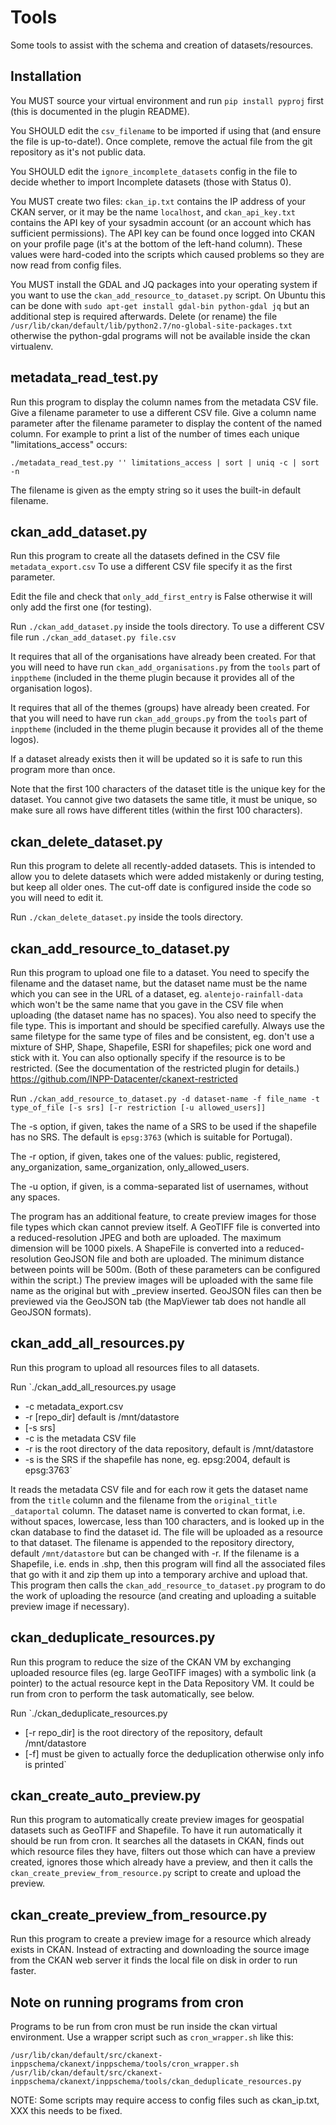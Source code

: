 # Tools

Some tools to assist with the schema and creation of datasets/resources.

## Installation

You MUST source your virtual environment and run `pip install pyproj` first (this is documented in the plugin README).

You SHOULD edit the `csv_filename` to be imported if using that (and ensure the file is up-to-date!). Once complete, remove the actual file from the git repository as it's not public data.

You SHOULD edit the `ignore_incomplete_datasets` config in the file to decide whether to import Incomplete datasets (those with Status 0).

You MUST create two files: `ckan_ip.txt` contains the IP address of your CKAN server, or it may be the name `localhost`, and `ckan_api_key.txt` contains the API key of your sysadmin account (or an account which has sufficient permissions). The API key can be found once logged into CKAN on your profile page (it's at the bottom of the left-hand column).
These values were hard-coded into the scripts which caused problems so they are now read from config files.

You MUST install the GDAL and JQ packages into your operating system if you want to use the `ckan_add_resource_to_dataset.py` script.
On Ubuntu this can be done with
`sudo apt-get install gdal-bin python-gdal jq` but an additional step is required afterwards.
Delete (or rename) the file `/usr/lib/ckan/default/lib/python2.7/no-global-site-packages.txt`
otherwise the python-gdal programs will not be available inside the ckan virtualenv.


## metadata_read_test.py

Run this program to display the column names from the metadata CSV file.
Give a filename parameter to use a different CSV file.
Give a column name parameter after the filename parameter to display the content of the named column.
For example to print a list of the number of times each unique "limitations_access" occurs:
```
./metadata_read_test.py '' limitations_access | sort | uniq -c | sort -n
```
The filename is given as the empty string so it uses the built-in default filename.

## ckan_add_dataset.py

Run this program to create all the datasets defined in the CSV file `metadata_export.csv`
To use a different CSV file specify it as the first parameter.

Edit the file and check that `only_add_first_entry` is False otherwise it will only add the first one (for testing).

Run `./ckan_add_dataset.py` inside the tools directory. To use a different CSV file run `./ckan_add_dataset.py file.csv`

It requires that all of the organisations have already been created.
For that you will need to have run `ckan_add_organisations.py` from
the `tools` part of `inpptheme` (included in the theme plugin because
it provides all of the organisation logos).

It requires that all of the themes (groups) have already been created.
For that you will need to have run `ckan_add_groups.py` from
the `tools` part of `inpptheme` (included in the theme plugin because
it provides all of the theme logos).

If a dataset already exists then it will be updated so it is safe to run this program more than once.

Note that the first 100 characters of the dataset title is the unique key for the dataset.
You cannot give two datasets the same title, it must be unique, so make sure all rows have different titles (within the first 100 characters).

## ckan_delete_dataset.py

Run this program to delete all recently-added datasets.
This is intended to allow you to delete datasets which were added mistakenly or during testing, but keep all older ones.
The cut-off date is configured inside the code so you will need to edit it.

Run `./ckan_delete_dataset.py` inside the tools directory.

## ckan_add_resource_to_dataset.py

Run this program to upload one file to a dataset.
You need to specify the filename and the dataset name, but the dataset name must be the name which you can see in the URL of a dataset, eg. `alentejo-rainfall-data` which won't be the same name that you gave in the CSV file when uploading (the dataset name has no spaces).
You also need to specify the file type. This is important and should be specified carefully. Always use the same filetype for the same type of files and be consistent, eg. don't use a mixture of SHP, Shape, Shapefile, ESRI for shapefiles; pick one word and stick with it.
You can also optionally specify if the resource is to be restricted. (See the documentation of the restricted plugin for details.)
https://github.com/INPP-Datacenter/ckanext-restricted

Run `./ckan_add_resource_to_dataset.py -d dataset-name -f file_name -t type_of_file [-s srs] [-r restriction [-u allowed_users]]`

The -s option, if given, takes the name of a SRS to be used if the shapefile has no SRS. The default is `epsg:3763` (which is suitable for Portugal).

The -r option, if given, takes one of the values: public, registered, any_organization, same_organization, only_allowed_users.

The -u option, if given, is a comma-separated list of usernames, without any spaces.

The program has an additional feature, to create preview images for those file types which ckan cannot preview itself.
A GeoTIFF file is converted into a reduced-resolution JPEG and both are uploaded. The maximum dimension will be 1000 pixels.
A ShapeFile is converted into a reduced-resolution GeoJSON file and both are uploaded. The minimum distance between points will be 500m.
(Both of these parameters can be configured within the script.)
The preview images will be uploaded with the same file name as the original but with \_preview inserted.
GeoJSON files can then be previewed via the GeoJSON tab (the MapViewer tab does not handle all GeoJSON formats).

## ckan_add_all_resources.py

Run this program to upload all resources files to all datasets.

Run `./ckan_add_all_resources.py usage
* -c metadata_export.csv
* -r [repo_dir] default is /mnt/datastore
* [-s srs]
* -c is the metadata CSV file
* -r is the root directory of the data repository, default is /mnt/datastore
* -s is the SRS if the shapefile has none, eg. epsg:2004, default is epsg:3763`

It reads the metadata CSV file and for each row it gets the dataset name from the `title` column and the filename from the `original_title _dataportal` column.
The dataset name is converted to ckan format, i.e. without spaces, lowercase, less than 100 characters, and is looked up in the ckan database to find the dataset id.
The file will be uploaded as a resource to that dataset.
The filename is appended to the repository directory, default `/mnt/datastore` but can be changed with -r.
If the filename is a Shapefile, i.e. ends in .shp, then this program will find all the associated files that go with it and zip them up into a temporary archive and upload that.
This program then calls the `ckan_add_resource_to_dataset.py` program to do the work of uploading the resource (and creating and uploading a suitable preview image if necessary).

## ckan_deduplicate_resources.py

Run this program to reduce the size of the CKAN VM by exchanging uploaded resource files (eg. large GeoTIFF images) with a symbolic link (a pointer) to the actual resource kept in the Data Repository VM.
It could be run from cron to perform the task automatically, see below.

Run `./ckan_deduplicate_resources.py
* [-r repo_dir] is the root directory of the repository, default /mnt/datastore
* [-f] must be given to actually force the deduplication otherwise only info is printed`

## ckan_create_auto_preview.py

Run this program to automatically create preview images for geospatial datasets such as GeoTIFF and Shapefile.
To have it run automatically it should be run from cron.
It searches all the datasets in CKAN, finds out which resource files they have, filters out those which can have a preview created, ignores those which already have a preview, and then it calls the `ckan_create_preview_from_resource.py` script to create and upload the preview.

## ckan_create_preview_from_resource.py

Run this program to create a preview image for a resource which already exists in CKAN.
Instead of extracting and downloading the source image from the CKAN web server it finds the local file on disk in order to run faster.

## Note on running programs from cron

Programs to be run from cron must be run inside the ckan virtual environment.
Use a wrapper script such as `cron_wrapper.sh` like this:

`/usr/lib/ckan/default/src/ckanext-inppschema/ckanext/inppschema/tools/cron_wrapper.sh /usr/lib/ckan/default/src/ckanext-inppschema/ckanext/inppschema/tools/ckan_deduplicate_resources.py`

NOTE: Some scripts may require access to config files such as ckan_ip.txt, XXX this needs to be fixed.
